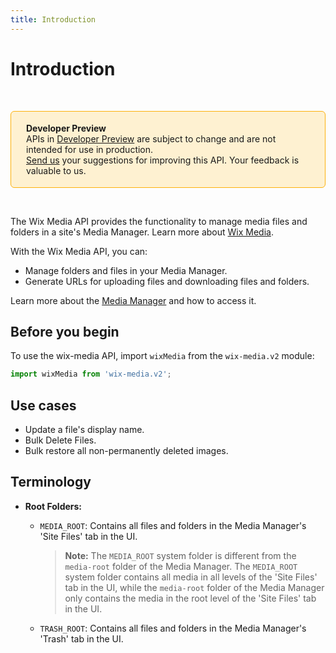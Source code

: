 ```yaml
---
title: Introduction
---
```


# Introduction

&nbsp;

<div style="background-color: #FEF1D1; padding: 18px 24px; border-radius: 6px; border: 1px solid #FDB10C; box-sizing: border-box; display: inline-block">
    <b>Developer Preview</b>
    <br/>
    <span>APIs in <a href="https://www.wix.com/velo/reference/api-overview/developer-preview">Developer Preview</a> are subject to change and are not intended for use in production.<br/><a href="mailto:velo-preview-feedback@wix.com">Send us</a> your suggestions for improving this API. Your feedback is valuable to us.</span>
</div>

&nbsp;

<!-- > **Note:**
> This module is [universal](/api-overview/api-versions#universal-modules). Functions in this module can run on both the backend and frontend, unless specified otherwise. -->


The Wix Media API provides the functionality to manage media files and folders in a site's Media Manager.
Learn more about [Wix Media](https://support.wix.com/en/article/wix-media-about-the-media-manager).

With the Wix Media API, you can:
- Manage folders and files in your Media Manager.
- Generate URLs for uploading files and downloading files and folders.

Learn more about the [Media Manager](https://support.wix.com/en/article/wix-media-about-the-media-manager) and how to access it. 

## Before you begin

To use the wix-media API, import `wixMedia` from the `wix-media.v2` module:

```javascript
import wixMedia from 'wix-media.v2';
```

## Use cases

- Update a file's display name.
- Bulk Delete Files.
- Bulk restore all non-permanently deleted images.

## Terminology

* **Root Folders:**
  * `MEDIA_ROOT`: Contains all files and folders in the Media Manager's 'Site Files' tab in the UI.

    >**Note:** The `MEDIA_ROOT` system folder is different from the `media-root` folder of the Media Manager. The `MEDIA_ROOT` system folder contains all media in all levels of the 'Site Files' tab in the UI, while the `media-root` folder of the Media Manager only contains the media in the root level of the 'Site Files' tab in the UI.
    
  * `TRASH_ROOT`: Contains all files and folders in the Media Manager's 'Trash' tab in the UI.
